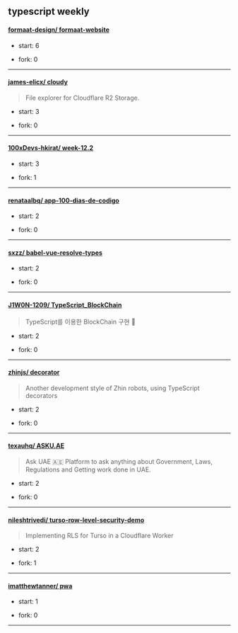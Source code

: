 ## typescript weekly

#### [formaat-design/ formaat-website](https://github.com/formaat-design/formaat-website)
>  
+ start: 6
+ fork: 0
---
#### [james-elicx/ cloudy](https://github.com/james-elicx/cloudy)
>  File explorer for Cloudflare R2 Storage.
+ start: 3
+ fork: 0
---
#### [100xDevs-hkirat/ week-12.2](https://github.com/100xDevs-hkirat/week-12.2)
>  
+ start: 3
+ fork: 1
---
#### [renataalbq/ app-100-dias-de-codigo](https://github.com/renataalbq/app-100-dias-de-codigo)
>  
+ start: 2
+ fork: 0
---
#### [sxzz/ babel-vue-resolve-types](https://github.com/sxzz/babel-vue-resolve-types)
>  
+ start: 2
+ fork: 0
---
#### [J1W0N-1209/ TypeScript_BlockChain](https://github.com/J1W0N-1209/TypeScript_BlockChain)
>  TypeScript를 이용한 BlockChain 구현 🥝
+ start: 2
+ fork: 0
---
#### [zhinjs/ decorator](https://github.com/zhinjs/decorator)
>  Another development style of Zhin robots, using TypeScript decorators
+ start: 2
+ fork: 0
---
#### [texauhq/ ASKU.AE](https://github.com/texauhq/ASKU.AE)
>  Ask UAE 🇦🇪 Platform to ask anything about Government, Laws, Regulations and Getting work done in UAE.
+ start: 2
+ fork: 0
---
#### [nileshtrivedi/ turso-row-level-security-demo](https://github.com/nileshtrivedi/turso-row-level-security-demo)
>  Implementing RLS for Turso in a Cloudflare Worker 
+ start: 2
+ fork: 1
---
#### [imatthewtanner/ pwa](https://github.com/imatthewtanner/pwa)
>  
+ start: 1
+ fork: 0
---